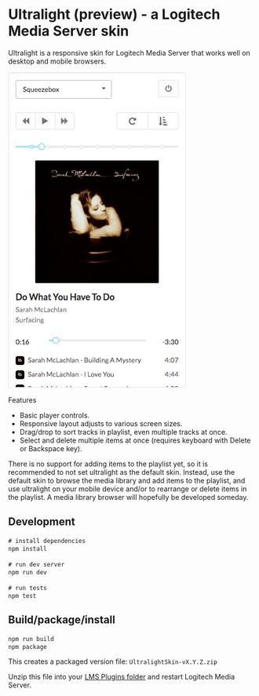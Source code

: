 # Ultralight (preview) - a Logitech Media Server skin

Ultralight is a responsive skin for Logitech Media Server that works well
on desktop and mobile browsers. 

![Ultralight](ultralight.png?raw=true "Ultralight")

Features

- Basic player controls.
- Responsive layout adjusts to various screen sizes.
- Drag/drop to sort tracks in playlist, even multiple tracks at once.
- Select and delete multiple items at once (requires keyboard with Delete or
  Backspace key).

There is no support for adding items to the playlist yet, so it is recommended
to not set ultralight as the default skin. Instead, use the default skin to
browse the media library and add items to the playlist, and use ultralight on
your mobile device and/or to rearrange or delete items in the playlist. A media
library browser will hopefully be developed someday.


## Development

```
# install dependencies
npm install

# run dev server
npm run dev

# run tests
npm test
```

## Build/package/install

```
npm run build
npm package
```

This creates a packaged version file: `UltralightSkin-vX.Y.Z.zip`

Unzip this file into your [LMS Plugins folder](http://wiki.slimdevices.com/index.php/Logitech_Media_Server_Plugins)
and restart Logitech Media Server.
